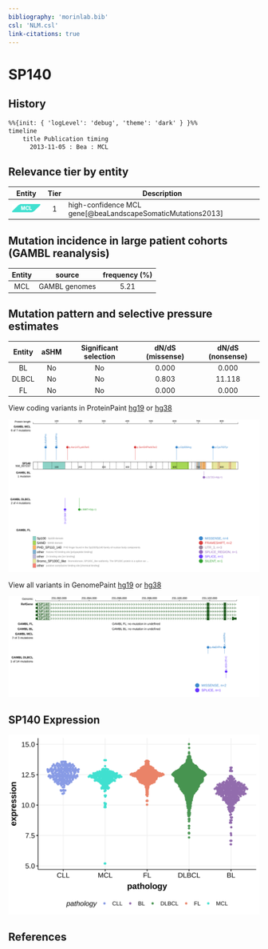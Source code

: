 ```yaml
---
bibliography: 'morinlab.bib'
csl: 'NLM.csl'
link-citations: true
---
```

# SP140

## History
```mermaid
%%{init: { 'logLevel': 'debug', 'theme': 'dark' } }%%
timeline
    title Publication timing
      2013-11-05 : Bea : MCL
```

## Relevance tier by entity

|Entity|Tier|Description             |
|:------:|:----:|------------------------|
|![MCL](images/icons/MCL_tier1.png)   |1   |high-confidence MCL gene[@beaLandscapeSomaticMutations2013]|

## Mutation incidence in large patient cohorts (GAMBL reanalysis)

|Entity|source       |frequency (%)|
|:------:|:-------------:|:-------------:|
|MCL   |GAMBL genomes|5.21         |

## Mutation pattern and selective pressure estimates

|Entity|aSHM|Significant selection|dN/dS (missense)|dN/dS (nonsense)|
|:------:|:----:|:---------------------:|:----------------:|:----------------:|
|BL    |No  |No                   |0.000           | 0.000          |
|DLBCL |No  |No                   |0.803           |11.118          |
|FL    |No  |No                   |0.000           | 0.000          |




View coding variants in ProteinPaint [hg19](https://morinlab.github.io/LLMPP/GAMBL/SP140_protein.html)  or [hg38](https://morinlab.github.io/LLMPP/GAMBL/SP140_protein_hg38.html)

![](images/proteinpaint/SP140_NM_007237.svg)

View all variants in GenomePaint [hg19](https://morinlab.github.io/LLMPP/GAMBL/SP140.html)  or [hg38](https://morinlab.github.io/LLMPP/GAMBL/SP140_hg38.html)

![](images/proteinpaint/SP140.svg)

## SP140 Expression
![](images/gene_expression/SP140_by_pathology.svg)
<!-- ORIGIN: beaLandscapeSomaticMutations2013 -->
<!-- MCL: beaLandscapeSomaticMutations2013 -->

## References

